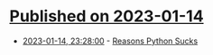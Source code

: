 # [Published on 2023-01-14](index.md)

* [2023-01-14, 23:28:00](https://news.ycombinator.com/item?id=34385152) - [Reasons Python Sucks](https://www.hackerfactor.com/blog/index.php?/archives/825-8-Reasons-Python-Sucks.html)
